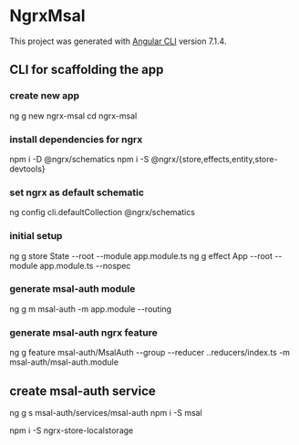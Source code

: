 # NgrxMsal

This project was generated with [Angular CLI](https://github.com/angular/angular-cli) version 7.1.4.

## CLI for scaffolding the app

### create new app
ng g new ngrx-msal
cd ngrx-msal

### install dependencies for ngrx
npm i -D @ngrx/schematics 
npm i -S @ngrx/{store,effects,entity,store-devtools}

### set ngrx as default schematic
ng config cli.defaultCollection @ngrx/schematics

### initial setup
ng g store State --root --module app.module.ts
ng g effect App --root --module app.module.ts --nospec

### generate msal-auth module
ng g m msal-auth -m app.module --routing

### generate msal-auth ngrx feature
ng g feature msal-auth/MsalAuth --group --reducer ..reducers/index.ts -m msal-auth/msal-auth.module

## create msal-auth service
ng g s msal-auth/services/msal-auth
npm i -S msal


npm i -S ngrx-store-localstorage 
